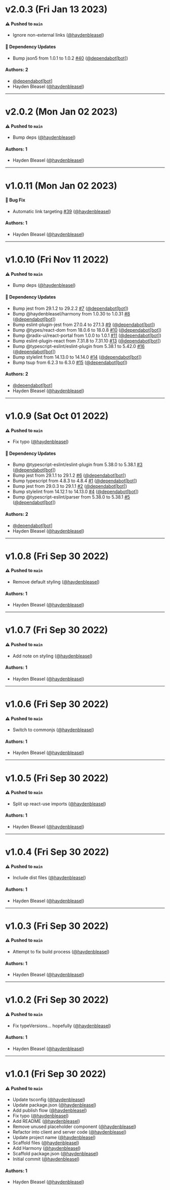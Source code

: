 # v2.0.3 (Fri Jan 13 2023)

#### ⚠️ Pushed to `main`

- Ignore non-external links ([@haydenbleasel](https://github.com/haydenbleasel))

#### 🔩 Dependency Updates

- Bump json5 from 1.0.1 to 1.0.2 [#40](https://github.com/beskar-co/glimpse/pull/40) ([@dependabot[bot]](https://github.com/dependabot[bot]))

#### Authors: 2

- [@dependabot[bot]](https://github.com/dependabot[bot])
- Hayden Bleasel ([@haydenbleasel](https://github.com/haydenbleasel))

---

# v2.0.2 (Mon Jan 02 2023)

#### ⚠️ Pushed to `main`

- Bump deps ([@haydenbleasel](https://github.com/haydenbleasel))

#### Authors: 1

- Hayden Bleasel ([@haydenbleasel](https://github.com/haydenbleasel))

---

# v1.0.11 (Mon Jan 02 2023)

#### 🐛 Bug Fix

- Automatic link targeting [#39](https://github.com/beskar-co/glimpse/pull/39) ([@haydenbleasel](https://github.com/haydenbleasel))

#### Authors: 1

- Hayden Bleasel ([@haydenbleasel](https://github.com/haydenbleasel))

---

# v1.0.10 (Fri Nov 11 2022)

#### ⚠️ Pushed to `main`

- Bump deps ([@haydenbleasel](https://github.com/haydenbleasel))

#### 🔩 Dependency Updates

- Bump jest from 29.1.2 to 29.2.2 [#7](https://github.com/haydenbleasel/glimpse/pull/7) ([@dependabot[bot]](https://github.com/dependabot[bot]))
- Bump @haydenbleasel/harmony from 1.0.30 to 1.0.31 [#8](https://github.com/haydenbleasel/glimpse/pull/8) ([@dependabot[bot]](https://github.com/dependabot[bot]))
- Bump eslint-plugin-jest from 27.0.4 to 27.1.3 [#9](https://github.com/haydenbleasel/glimpse/pull/9) ([@dependabot[bot]](https://github.com/dependabot[bot]))
- Bump @types/react-dom from 18.0.6 to 18.0.8 [#10](https://github.com/haydenbleasel/glimpse/pull/10) ([@dependabot[bot]](https://github.com/dependabot[bot]))
- Bump @radix-ui/react-portal from 1.0.0 to 1.0.1 [#11](https://github.com/haydenbleasel/glimpse/pull/11) ([@dependabot[bot]](https://github.com/dependabot[bot]))
- Bump eslint-plugin-react from 7.31.8 to 7.31.10 [#13](https://github.com/haydenbleasel/glimpse/pull/13) ([@dependabot[bot]](https://github.com/dependabot[bot]))
- Bump @typescript-eslint/eslint-plugin from 5.38.1 to 5.42.0 [#16](https://github.com/haydenbleasel/glimpse/pull/16) ([@dependabot[bot]](https://github.com/dependabot[bot]))
- Bump stylelint from 14.13.0 to 14.14.0 [#14](https://github.com/haydenbleasel/glimpse/pull/14) ([@dependabot[bot]](https://github.com/dependabot[bot]))
- Bump tsup from 6.2.3 to 6.3.0 [#15](https://github.com/haydenbleasel/glimpse/pull/15) ([@dependabot[bot]](https://github.com/dependabot[bot]))

#### Authors: 2

- [@dependabot[bot]](https://github.com/dependabot[bot])
- Hayden Bleasel ([@haydenbleasel](https://github.com/haydenbleasel))

---

# v1.0.9 (Sat Oct 01 2022)

#### ⚠️ Pushed to `main`

- Fix typo ([@haydenbleasel](https://github.com/haydenbleasel))

#### 🔩 Dependency Updates

- Bump @typescript-eslint/eslint-plugin from 5.38.0 to 5.38.1 [#3](https://github.com/haydenbleasel/glimpse/pull/3) ([@dependabot[bot]](https://github.com/dependabot[bot]))
- Bump jest from 29.1.1 to 29.1.2 [#6](https://github.com/haydenbleasel/glimpse/pull/6) ([@dependabot[bot]](https://github.com/dependabot[bot]))
- Bump typescript from 4.8.3 to 4.8.4 [#1](https://github.com/haydenbleasel/glimpse/pull/1) ([@dependabot[bot]](https://github.com/dependabot[bot]))
- Bump jest from 29.0.3 to 29.1.1 [#2](https://github.com/haydenbleasel/glimpse/pull/2) ([@dependabot[bot]](https://github.com/dependabot[bot]))
- Bump stylelint from 14.12.1 to 14.13.0 [#4](https://github.com/haydenbleasel/glimpse/pull/4) ([@dependabot[bot]](https://github.com/dependabot[bot]))
- Bump @typescript-eslint/parser from 5.38.0 to 5.38.1 [#5](https://github.com/haydenbleasel/glimpse/pull/5) ([@dependabot[bot]](https://github.com/dependabot[bot]))

#### Authors: 2

- [@dependabot[bot]](https://github.com/dependabot[bot])
- Hayden Bleasel ([@haydenbleasel](https://github.com/haydenbleasel))

---

# v1.0.8 (Fri Sep 30 2022)

#### ⚠️ Pushed to `main`

- Remove default styling ([@haydenbleasel](https://github.com/haydenbleasel))

#### Authors: 1

- Hayden Bleasel ([@haydenbleasel](https://github.com/haydenbleasel))

---

# v1.0.7 (Fri Sep 30 2022)

#### ⚠️ Pushed to `main`

- Add note on styling ([@haydenbleasel](https://github.com/haydenbleasel))

#### Authors: 1

- Hayden Bleasel ([@haydenbleasel](https://github.com/haydenbleasel))

---

# v1.0.6 (Fri Sep 30 2022)

#### ⚠️ Pushed to `main`

- Switch to commonjs ([@haydenbleasel](https://github.com/haydenbleasel))

#### Authors: 1

- Hayden Bleasel ([@haydenbleasel](https://github.com/haydenbleasel))

---

# v1.0.5 (Fri Sep 30 2022)

#### ⚠️ Pushed to `main`

- Split up react-use imports ([@haydenbleasel](https://github.com/haydenbleasel))

#### Authors: 1

- Hayden Bleasel ([@haydenbleasel](https://github.com/haydenbleasel))

---

# v1.0.4 (Fri Sep 30 2022)

#### ⚠️ Pushed to `main`

- Include dist files ([@haydenbleasel](https://github.com/haydenbleasel))

#### Authors: 1

- Hayden Bleasel ([@haydenbleasel](https://github.com/haydenbleasel))

---

# v1.0.3 (Fri Sep 30 2022)

#### ⚠️ Pushed to `main`

- Attempt to fix build process ([@haydenbleasel](https://github.com/haydenbleasel))

#### Authors: 1

- Hayden Bleasel ([@haydenbleasel](https://github.com/haydenbleasel))

---

# v1.0.2 (Fri Sep 30 2022)

#### ⚠️ Pushed to `main`

- Fix typeVersions... hopefully ([@haydenbleasel](https://github.com/haydenbleasel))

#### Authors: 1

- Hayden Bleasel ([@haydenbleasel](https://github.com/haydenbleasel))

---

# v1.0.1 (Fri Sep 30 2022)

#### ⚠️ Pushed to `main`

- Update tsconfig ([@haydenbleasel](https://github.com/haydenbleasel))
- Update package.json ([@haydenbleasel](https://github.com/haydenbleasel))
- Add publish flow ([@haydenbleasel](https://github.com/haydenbleasel))
- Fix typo ([@haydenbleasel](https://github.com/haydenbleasel))
- Add README ([@haydenbleasel](https://github.com/haydenbleasel))
- Remove unused placeholder component ([@haydenbleasel](https://github.com/haydenbleasel))
- Refactor into client and server code ([@haydenbleasel](https://github.com/haydenbleasel))
- Update project name ([@haydenbleasel](https://github.com/haydenbleasel))
- Scaffold files ([@haydenbleasel](https://github.com/haydenbleasel))
- Add Harmony ([@haydenbleasel](https://github.com/haydenbleasel))
- Scaffold package.json ([@haydenbleasel](https://github.com/haydenbleasel))
- Initial commit ([@haydenbleasel](https://github.com/haydenbleasel))

#### Authors: 1

- Hayden Bleasel ([@haydenbleasel](https://github.com/haydenbleasel))

